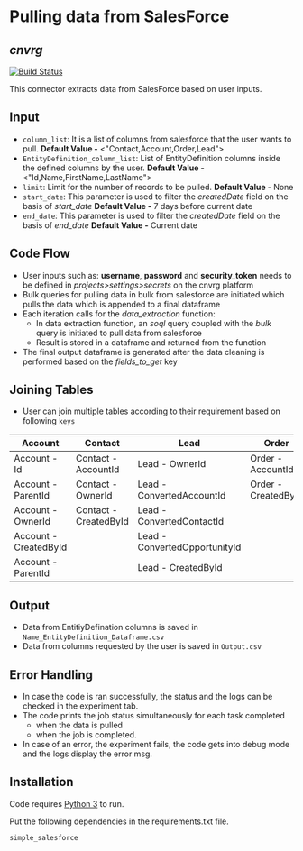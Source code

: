 # Pulling data from SalesForce
## _cnvrg_

[![Build Status](https://travis-ci.org/joemccann/dillinger.svg?branch=master)](https://travis-ci.org/joemccann/dillinger)

This connector extracts data from SalesForce based on user inputs.

## Input
- `column_list`: It is a list of columns from salesforce that the user wants to pull.
    **Default Value -** <"Contact,Account,Order,Lead">
- `EntityDefinition_column_list`: List of EntityDefinition columns inside the defined columns by the user.
    **Default Value -** <"Id,Name,FirstName,LastName">
- `limit`: Limit for the number of records to be pulled.
    **Default Value -** None
-	`start_date`: This parameter is used to filter the _createdDate_ field on the basis of _start_date_
    **Default Value -** 7 days before current date
-	`end_date`: This parameter is used to filter the _createdDate_ field on the basis of _end_date_
    **Default Value -** Current date 
## Code Flow
- User inputs such as: **username**, **password** and  **security_token** needs to be defined in _projects>settings>secrets_ on the cnvrg platform
- Bulk queries for pulling data in bulk from salesforce are initiated which pulls the data which is appended to a final dataframe
- Each iteration calls for the _data_extraction_ function:
    - In data extraction function, an _soql_ query coupled with the _bulk_ query is initiated to pull data from salesforce
    - Result is stored in a dataframe and returned from the function
- The final output dataframe is generated after the data cleaning is performed based on the _fields_to_get_ key

## Joining Tables
- User can join multiple tables according to their requirement based on following `keys`

|Account |Contact |Lead |Order | 
|---|---|---|---|
|Account - Id |Contact - AccountId |Lead - OwnerId |Order - AccountId | 
|Account - ParentId |Contact - OwnerId |Lead - ConvertedAccountId |Order - CreatedById |
|Account - OwnerId |Contact - CreatedById |Lead - ConvertedContactId | |
|Account - CreatedById | |Lead - ConvertedOpportunityId | |
|Account - ParentId | |Lead - CreatedById | |

## Output
-   Data from EntitiyDefination columns is saved in `Name_EntityDefinition_Dataframe.csv`
-	Data from columns requested by the user is saved in `Output.csv`

## Error Handling
-   In case the code is ran successfully, the status and the logs can be checked in the experiment tab. 
-   The code prints the job status simultaneously for each task completed
    - when the data is pulled
    - when the job is completed.
-  In case of an error, the experiment fails, the code gets into debug mode and the logs display the error msg.

## Installation

Code requires [Python 3](https://www.python.org/) to run.

Put the following dependencies in the requirements.txt file.

```sh
simple_salesforce
```